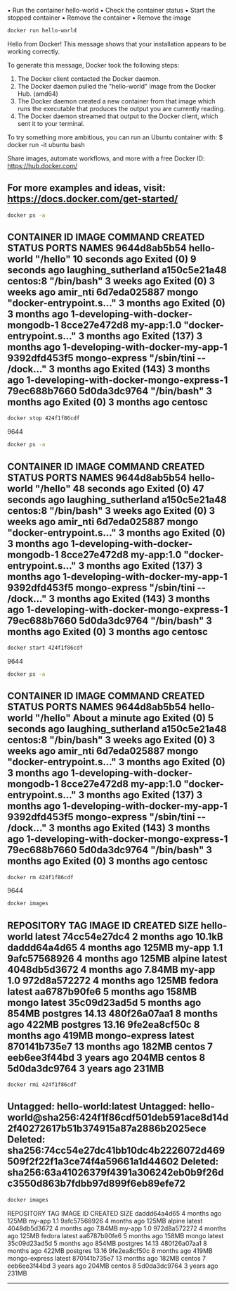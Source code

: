 ▪ Run the container hello-world
▪ Check the container status
▪ Start the stopped container
▪ Remove the container
▪ Remove the image


```bash
docker run hello-world
```
Hello from Docker!
This message shows that your installation appears to be working correctly.

To generate this message, Docker took the following steps:
 1. The Docker client contacted the Docker daemon.
 2. The Docker daemon pulled the "hello-world" image from the Docker Hub.
    (amd64)
 3. The Docker daemon created a new container from that image which runs the
    executable that produces the output you are currently reading.
 4. The Docker daemon streamed that output to the Docker client, which sent it
    to your terminal.

To try something more ambitious, you can run an Ubuntu container with:
 $ docker run -it ubuntu bash

Share images, automate workflows, and more with a free Docker ID:
 https://hub.docker.com/

For more examples and ideas, visit:
 https://docs.docker.com/get-started/
---

```bash
docker ps -a
```

CONTAINER ID   IMAGE           COMMAND                  CREATED          STATUS                      PORTS     NAMES
9644d8ab5b54   hello-world     "/hello"                 10 seconds ago   Exited (0) 9 seconds ago              laughing_sutherland
a150c5e21a48   centos:8        "/bin/bash"              3 weeks ago      Exited (0) 3 weeks ago                amir_nti
6d7eda025887   mongo           "docker-entrypoint.s…"   3 months ago     Exited (0) 3 months ago               1-developing-with-docker-mongodb-1
8cce27e472d8   my-app:1.0      "docker-entrypoint.s…"   3 months ago     Exited (137) 3 months ago             1-developing-with-docker-my-app-1
9392dfd453f5   mongo-express   "/sbin/tini -- /dock…"   3 months ago     Exited (143) 3 months ago             1-developing-with-docker-mongo-express-1
79ec688b7660   5d0da3dc9764    "/bin/bash"              3 months ago     Exited (0) 3 months ago               centosc
---

```bash
docker stop 424f1f86cdf
```
9644

```bash
docker ps -a
```
CONTAINER ID   IMAGE           COMMAND                  CREATED          STATUS                      PORTS     NAMES
9644d8ab5b54   hello-world     "/hello"                 48 seconds ago   Exited (0) 47 seconds ago             laughing_sutherland
a150c5e21a48   centos:8        "/bin/bash"              3 weeks ago      Exited (0) 3 weeks ago                amir_nti
6d7eda025887   mongo           "docker-entrypoint.s…"   3 months ago     Exited (0) 3 months ago               1-developing-with-docker-mongodb-1
8cce27e472d8   my-app:1.0      "docker-entrypoint.s…"   3 months ago     Exited (137) 3 months ago             1-developing-with-docker-my-app-1
9392dfd453f5   mongo-express   "/sbin/tini -- /dock…"   3 months ago     Exited (143) 3 months ago             1-developing-with-docker-mongo-express-1
79ec688b7660   5d0da3dc9764    "/bin/bash"              3 months ago     Exited (0) 3 months ago               centosc
---
```bash
docker start 424f1f86cdf
```
9644

```bash
docker ps -a
```
CONTAINER ID   IMAGE           COMMAND                  CREATED              STATUS                      PORTS     NAMES
9644d8ab5b54   hello-world     "/hello"                 About a minute ago   Exited (0) 5 seconds ago              laughing_sutherland
a150c5e21a48   centos:8        "/bin/bash"              3 weeks ago          Exited (0) 3 weeks ago                amir_nti
6d7eda025887   mongo           "docker-entrypoint.s…"   3 months ago         Exited (0) 3 months ago               1-developing-with-docker-mongodb-1
8cce27e472d8   my-app:1.0      "docker-entrypoint.s…"   3 months ago         Exited (137) 3 months ago             1-developing-with-docker-my-app-1
9392dfd453f5   mongo-express   "/sbin/tini -- /dock…"   3 months ago         Exited (143) 3 months ago             1-developing-with-docker-mongo-express-1
79ec688b7660   5d0da3dc9764    "/bin/bash"              3 months ago         Exited (0) 3 months ago               centosc
---

```bash
docker rm 424f1f86cdf
```
9644

```bash
docker images
```
REPOSITORY                                            TAG       IMAGE ID       CREATED         SIZE
hello-world                                           latest    74cc54e27dc4   2 months ago    10.1kB
<none>                                                <none>    daddd64a4d65   4 months ago    125MB
my-app                                                1.1       9afc57568926   4 months ago    125MB
alpine                                                latest    4048db5d3672   4 months ago    7.84MB
my-app                                                1.0       972d8a572272   4 months ago    125MB
fedora                                                latest    aa6787b90fe6   5 months ago    158MB
mongo                                                 latest    35c09d23ad5d   5 months ago    854MB
postgres                                              14.13     480f26a07aa1   8 months ago    422MB
postgres                                              13.16     9fe2ea8cf50c   8 months ago    419MB
mongo-express                                         latest    870141b735e7   13 months ago   182MB
centos                                                7         eeb6ee3f44bd   3 years ago     204MB
centos                                                8         5d0da3dc9764   3 years ago     231MB
---

```bash
docker rmi 424f1f86cdf
```
Untagged: hello-world:latest
Untagged: hello-world@sha256:424f1f86cdf501deb591ace8d14d2f40272617b51b374915a87a2886b2025ece
Deleted: sha256:74cc54e27dc41bb10dc4b2226072d469509f2f22f1a3ce74f4a59661a1d44602
Deleted: sha256:63a41026379f4391a306242eb0b9f26dc3550d863b7fdbb97d899f6eb89efe72
---
```bash
docker images
```
REPOSITORY                                            TAG       IMAGE ID       CREATED         SIZE
<none>                                                <none>    daddd64a4d65   4 months ago    125MB
my-app                                                1.1       9afc57568926   4 months ago    125MB
alpine                                                latest    4048db5d3672   4 months ago    7.84MB
my-app                                                1.0       972d8a572272   4 months ago    125MB
fedora                                                latest    aa6787b90fe6   5 months ago    158MB
mongo                                                 latest    35c09d23ad5d   5 months ago    854MB
postgres                                              14.13     480f26a07aa1   8 months ago    422MB
postgres                                              13.16     9fe2ea8cf50c   8 months ago    419MB
mongo-express                                         latest    870141b735e7   13 months ago   182MB
centos                                                7         eeb6ee3f44bd   3 years ago     204MB
centos                                                8         5d0da3dc9764   3 years ago     231MB

---
